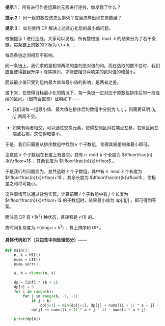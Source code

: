 **提示 1：** 所有进行作差运算的元素进行连线，你发现了什么？

**提示 2：** 同一组的数应该怎么排列？应当怎样出现在原数组？

**提示 3：** 如何使用 DP 解决上述贪心化后的最小值问题。

根据提示 1 进行连线，大家可以发现，所有数根据 $\bmod\,k$ 的结果分为了若干条链，每条链上的数的下标为 $i,i+k,\dots$

每两条链之间相互不影响。

同一条链上，我们求的是相邻两项的差的绝对值的和。而在选取的数不变时，我们应当使得数组升序 / 降序排列，才能使相邻两项差的绝对值的和最小。

而该最小值只受到组内最大值和最小值的影响，是两者之差。

接下来，在使得目标最小化的情况下，每一条链一定对应于原数组排序后的一段连续的区间。（很符合直觉）证明如下——

- 我们设每一组最小值、最大值在排序后的数组中分别为 $l_i, r_i$ ，则需要证明 $[l_i, r_i]$ 两两不交。

- 如果有两者相交，可以通过交换元素，使得左侧区间右端点左移，右侧区间左端点右移。这使得和变小。

于是，我们只需要从排序数组中找到 $k$ 个子数组，使得其极差的和最小即可。

注意这 $k$ 个子数组在长度上有要求。其有 $n\mod k$ 个长度为 $\lfloor\frac{n}{k}\rfloor+1$ ，其余长度为 $\lfloor\frac{n}{k}\rfloor$ 。

于是我们的问题变为，总共选取 $k$ 个子数组，其中有 $n\mod k$ 个长度为 $\lfloor\frac{n}{k}\rfloor+1$ ，其余长度为 $\lfloor\frac{n}{k}\rfloor$ ，使极差之和尽可能小。

这件事情可以通过背包实现，计算前面 $i$ 个子数组中有 $j$ 个长度为 $\lfloor\frac{n}{k}\rfloor+1$  的子数组时，结果最小值为 $dp[i][j]$ ，即可得到答案。

而注意 DP 有 $\mathcal{O}(k^2)$ 种状态，且转移是 $\mathcal{O}(1)$ 的。

故时间复杂度为 $\mathcal{O}(n\log n+k^2)$ ，算上排序和 DP 。

#### 具体代码如下（只包含中间处理部分）——

```Python []
def main():
    n, k = MII()
    nums = LII()
    nums.sort()
    
    a, b = divmod(n, k)
    
    dp = [inf] * (b + 1)
    dp[0] = 0
    for i in range(k):
        for j in range(b, -1, -1):
            if j < b:
                dp[j+1] = min(dp[j+1], dp[j] + nums[(i + 1) * a + j] - nums[i * a + j])
            dp[j] += nums[(i + 1) * a + j - 1] - nums[i * a + j]
    
    print(dp[b])
```